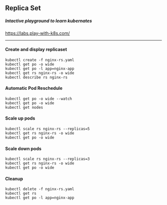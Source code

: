 ## Replica Set

##### Intactive playground to learn kubernates 
https://labs.play-with-k8s.com/
*******


#### Create and display replicaset
```
kubectl create -f nginx-rs.yaml
kubectl get po -o wide
kubectl get po -l app=nginx-app
kubectl get rs nginx-rs -o wide
kubectl describe rs nginx-rs
```

#### Automatic Pod Reschedule 
```
kubectl get po -o wide --watch
kubectl get po -o wide
kubectl get nodes
```

#### Scale up pods
```
kubectl scale rs nginx-rs --replicas=5
kubectl get rs nginx-rs -o wide
kubectl get po -o wide
```

#### Scale down pods
```
kubectl scale rs nginx-rs --replicas=3
kubectl get rs nginx-rs -o wide
kubectl get po -o wide
```

#### Cleanup
```
kubectl delete -f nginx-rs.yaml
kubectl get rs
kubectl get po -l app=nginx-app
```
